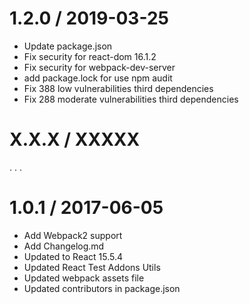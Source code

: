 1.2.0 / 2019-03-25
==================
* Update package.json
* Fix security for react-dom 16.1.2
* Fix security for webpack-dev-server
* add package.lock for use npm audit
* Fix 388 low vulnerabilities third dependencies
* Fix 288 moderate vulnerabilities third dependencies


X.X.X / XXXXX
==================
.
.
.

1.0.1 / 2017-06-05
==================

* Add Webpack2 support
* Add Changelog.md
* Updated to React 15.5.4
* Updated React Test Addons Utils
* Updated webpack assets file
* Updated contributors in package.json